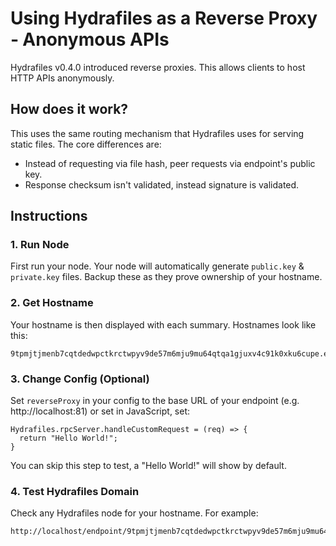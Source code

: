 # Using Hydrafiles as a Reverse Proxy ‐ Anonymous APIs
Hydrafiles v0.4.0 introduced reverse proxies. This allows clients to host HTTP APIs anonymously.

## How does it work?
This uses the same routing mechanism that Hydrafiles uses for serving static files. The core differences are:
- Instead of requesting via file hash, peer requests via endpoint's public key.
- Response checksum isn't validated, instead signature is validated.

## Instructions
### 1. Run Node
First run your node. Your node will automatically generate `public.key` & `private.key` files. Backup these as they prove ownership of your hostname.

### 2. Get Hostname
Your hostname is then displayed with each summary. Hostnames look like this:
```
9tpmjtjmenb7cqtdedwpctkrctwpyv9de57m6mju9mu64qtqa1gjuxv4c91k0xku6cupe.etm62bb4cwv30rbj9n83gjv6atcq2u9ddnjm8mvt9t25jqv4e557cjjadt3n6d3jb1n7e
```

### 3. Change Config (Optional)
Set `reverseProxy` in your config to the base URL of your endpoint (e.g. http://localhost:81) or set in JavaScript, set:
```
Hydrafiles.rpcServer.handleCustomRequest = (req) => {
  return "Hello World!";
}
```

You can skip this step to test, a "Hello World!" will show by default.

### 4. Test Hydrafiles Domain
Check any Hydrafiles node for your hostname. For example:
```
http://localhost/endpoint/9tpmjtjmenb7cqtdedwpctkrctwpyv9de57m6mju9mu64qtqa1gjuxv4c91k0xku6cupe.etm62bb4cwv30rbj9n83gjv6atcq2u9ddnjm8mvt9t25jqv4e557cjjadt3n6d3jb1n7e
```